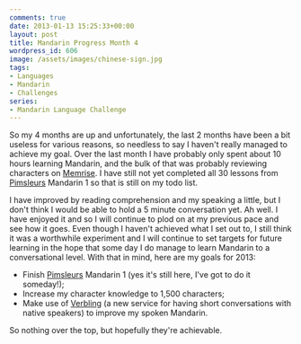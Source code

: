 ```yaml
---
comments: true
date: 2013-01-13 15:25:33+00:00
layout: post
title: Mandarin Progress Month 4
wordpress_id: 606
image: /assets/images/chinese-sign.jpg
tags:
- Languages
- Mandarin
- Challenges
series:
- Mandarin Language Challenge
---
```


So my 4 months are up and unfortunately, the last 2 months have been a bit useless for various
reasons, so needless to say I haven't really managed to achieve my goal. Over the last month I have
probably only spent about 10 hours learning Mandarin, and the bulk of that was probably reviewing
characters on [Memrise](http://www.memrise.com). I have still not yet completed all 30 lessons from
[Pimsleurs](http://www.pimsleur.com/Learn-Mandarin-Chinese) Mandarin 1 so that is still on my todo
list.

I have improved by reading comprehension and my speaking a little, but I don't think I would be able
to hold a 5 minute conversation yet. Ah well. I have enjoyed it and so I will continue to plod on at
my previous pace and see how it goes. Even though I haven't achieved what I set out to, I still
think it was a worthwhile experiment and I will continue to set targets for future learning in the
hope that some day I do manage to learn Mandarin to a conversational level. With that in mind, here
are my goals for 2013:
	
  * Finish [Pimsleurs](http://www.pimsleur.com/Learn-Mandarin-Chinese) Mandarin 1 (yes it's still here, I've got to do it someday!);
  * Increase my character knowledge to 1,500 characters;
  * Make use of [Verbling](http://www.verbling.com/) (a new service for having short conversations with native speakers) to improve my spoken Mandarin.

So nothing over the top, but hopefully they're achievable.
